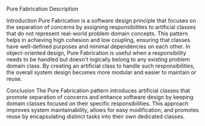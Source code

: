 Pure Fabrication Description

Introduction
Pure Fabrication is a software design principle that focuses on the separation of concerns by assigning responsibilities to artificial classes that do not represent real-world problem domain concepts. This pattern helps in achieving high cohesion and low coupling, ensuring that classes have well-defined purposes and minimal dependencies on each other.
In object-oriented design, Pure Fabrication is useful when a responsibility needs to be handled but doesn't logically belong to any existing problem domain class. By creating an artificial class to handle such responsibilities, the overall system design becomes more modular and easier to maintain or reuse.

Conclusion
The Pure Fabrication pattern introduces artificial classes that promote separation of concerns and enhance software design by keeping domain classes focused on their specific responsibilities. This approach improves system maintainability, allows for easy modification, and promotes reuse by encapsulating distinct tasks into their own dedicated classes.
